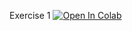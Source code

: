 Exercise 1 [![Open In Colab](https://colab.research.google.com/assets/colab-badge.svg)](https://colab.research.google.com/github/MikGen/TestBrainFlow/blob/master/Tutorial/Example1.ipynb)
